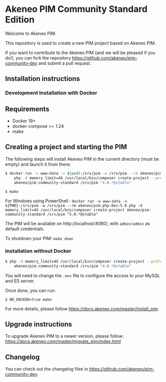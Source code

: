 Akeneo PIM Community Standard Edition
=====================================

Welcome to Akeneo PIM.

This repository is used to create a new PIM project based on Akeneo PIM.

If you want to contribute to the Akeneo PIM (and we will be pleased if you do!), you can fork the repository https://github.com/akeneo/pim-community-dev and submit a pull request.

Installation instructions
-------------------------

### Development Installation with Docker

## Requirements
 - Docker 19+
 - docker-compose >= 1.24
 - make

## Creating a project and starting the PIM
The following steps will install Akeneo PIM in the current directory (must be empty) and launch it from there:

```bash
$ docker run -u www-data -v $(pwd):/srv/pim -w /srv/pim --rm akeneo/pim-php-dev:4.0 \
    php -d memory_limit=4G /usr/local/bin/composer create-project --prefer-dist \
    akeneo/pim-community-standard /srv/pim "4.0.*@stable"
```
```
$ make

```
For Windows using PowerShell : 
```docker run -u www-data -v ${PWD}:/srv/pim -w /srv/pim --rm akeneo/pim-php-dev:5.0 php -d memory_limit=4G /usr/local/bin/composer create-project akeneo/pim-community-standard /srv/pim "5.0.*@stable"```

The PIM will be available on http://localhost:8080/, with `admin/admin` as default credentials.

To shutdown your PIM: `make down`

### Installation without Docker


```bash
$ php -d memory_limit=4G /usr/local/bin/composer create-project --prefer-dist \
    akeneo/pim-community-standard /srv/pim "4.0.*@stable"
```

You will need to change the `.env` file to configure the access to your MySQL and ES server.

Once done, you can run:

```
$ NO_DOCKER=true make

```

For more details, please follow https://docs.akeneo.com/master/install_pim

Upgrade instructions
--------------------

To upgrade Akeneo PIM to a newer version, please follow:
https://docs.akeneo.com/master/migrate_pim/index.html

Changelog
---------
You can check out the changelog files in https://github.com/akeneo/pim-community-dev.

